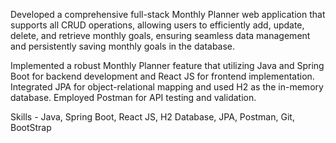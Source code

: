 Developed a comprehensive full-stack Monthly Planner web application that supports all CRUD operations, allowing users to efficiently add, update, delete, and retrieve monthly goals, ensuring seamless data management and persistently saving monthly goals in the database.

Implemented a robust Monthly Planner feature that utilizing Java and Spring Boot for backend development and React JS for frontend implementation. Integrated JPA for object-relational mapping and used H2 as the in-memory database. Employed Postman for API testing and validation.

Skills - Java, Spring Boot, React JS, H2 Database, JPA, Postman, Git, BootStrap
